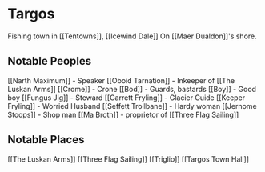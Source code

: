 # Targos
Fishing town in [[Tentowns]], [[Icewind Dale]]
On [[Maer Dualdon]]'s shore.

## Notable Peoples
[[Narth Maximum]] - Speaker
[[Oboid Tarnation]] - Inkeeper of [[The Luskan Arms]]
[[Crome]] - Crone
[[Bod]] - Guards, bastards
[[Boy]] - Good boy
[[Fungus Jig]] - Steward
[[Garrett Fryling]] - Glacier Guide
[[Keeper Fryling]] - Worried Husband
[[Seffett Trollbane]] - Hardy woman
[[Jernome Stoops]] - Shop man
[[Ma Broth]] - proprietor of [[Three Flag Sailing]]

## Notable Places
[[The Luskan Arms]]
[[Three Flag Sailing]]
[[Triglio]]
[[Targos Town Hall]]